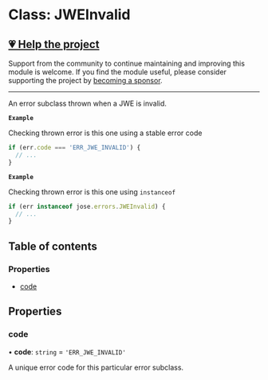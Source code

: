 # Class: JWEInvalid

## [💗 Help the project](https://github.com/sponsors/panva)

Support from the community to continue maintaining and improving this module is welcome. If you find the module useful, please consider supporting the project by [becoming a sponsor](https://github.com/sponsors/panva).

---

An error subclass thrown when a JWE is invalid.

**`Example`**

Checking thrown error is this one using a stable error code

```js
if (err.code === 'ERR_JWE_INVALID') {
  // ...
}
```

**`Example`**

Checking thrown error is this one using `instanceof`

```js
if (err instanceof jose.errors.JWEInvalid) {
  // ...
}
```

## Table of contents

### Properties

- [code](util_errors.JWEInvalid.md#code)

## Properties

### code

• **code**: `string` = `'ERR_JWE_INVALID'`

A unique error code for this particular error subclass.
